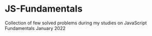 # JS-Fundamentals
Collection of few solved problems during my studies on JavaScript Fundamentals January 2022
